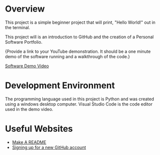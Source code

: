# Overview

This project is a simple beginner project that will print, "Hello World!" out in the terminal. 

This project will is an introduction to GitHub and the creation of a Personal Software Portfolio.

{Provide a link to your YouTube demonstration.  It should be a one minute demo of the software running and a walkthrough of the code.}

[Software Demo Video](https://youtu.be/HvnlMRhEdac)

# Development Environment

The programming language used in this project is Python and was created using a windows desktop computer. Visual Studio Code is the code editor used in the demo video.

# Useful Websites

* [Make A README](https://www.makeareadme.com/)
* [Signing up for a new GitHub account](https://docs.github.com/en/get-started/signing-up-for-github/signing-up-for-a-new-github-account)
